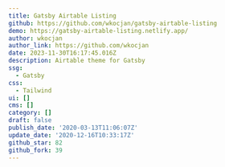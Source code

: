 ```yaml
---
title: Gatsby Airtable Listing
github: https://github.com/wkocjan/gatsby-airtable-listing
demo: https://gatsby-airtable-listing.netlify.app/
author: wkocjan
author_link: https://github.com/wkocjan
date: 2023-11-30T16:17:45.016Z
description: Airtable theme for Gatsby
ssg:
  - Gatsby
css:
  - Tailwind
ui: []
cms: []
category: []
draft: false
publish_date: '2020-03-13T11:06:07Z'
update_date: '2020-12-16T10:33:17Z'
github_star: 82
github_fork: 39
---
```

